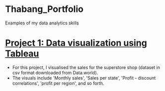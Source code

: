 # Thabang_Portfolio
Examples of my data analytics skills


# [Project 1: Data visualization using Tableau](https://public.tableau.com/app/profile/thabang.somo/viz/SalesanalysisdescriptiveforSuperstore/Dashboard1)
- For this project, I visualised the sales for the superstore shop (dataset in csv format downloaded from Data.world).
- The visuals include 'Monthly sales', 'Sales per state', 'Profit - discount correlations', 'profit per region', and so forth.
